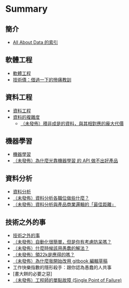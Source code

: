 # Summary

## 簡介

* [All About Data 的索引](README.md)

## 軟體工程

* [軟體工程](software-engineering/README.md)
* [技術債：借過一下的慘痛教訓](software-engineering/technical-dept-the-lesson-from-workaround.md)

## 資料工程

* [資料工程](data-engineering/README.md)
* [資料的複雜度](data-engineering/complexity-of-data.md)
  * [（未發佈）積非成是的資料，與其相對應的龐大代價](data-engineering/the-cost-of-two-wrongs-make-a-right.md)

## 機器學習

* [機器學習](machine-learning/README.md)
* [（未發佈）為什麼光靠機器學習 的 API 做不出好產品](machine-learning/why-it-is-impossible-to-build-a-good-product-without-data.md)

## 資料分析

* [資料分析](data-analysis/README.md)
* [（未發佈）資料分析各職位做些什麼？](data-analysis/division-of-data-analysis.md)
* [（未發佈）資料分析與產品商業邏輯的「最佳距離」](data-analysis/the-best-distance-between-data-analysis-and-business-logic.md)

## 技術之外的事

* [技術之外的事](things-beyond-technology/README.md)
* [（未發佈）自動化很簡單，但是你有考慮防呆嗎？](things-beyond-technology/always-consider-foolproof-before-automation.md)
* [（未發佈）什麼時候該用愚蠢的解法？](things-beyond-technology/when-to-use-stupid-solution.md)
* [（未發佈）領22k是應得的嗎？](things-beyond-technology/do-they-deserved-22k.md)
* [（未發佈）為什麼我開始改用 gitbook 編輯草稿](things-beyond-technology/the-reason-why-I-start-using-gitbook-to-edit-draft.md)
* 工作快樂指數的隱形殺手：跟你認為愚蠢的人共事
* \[畫大餅的必要之惡\]
* [（未發佈）工程師的單點故障 \(Single Point of Failure\)](things-beyond-technology/SPOF-of-RD.md)

